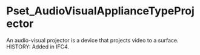 # Pset_AudioVisualApplianceTypeProjector

An audio-visual projector is a device that projects video to a surface.  HISTORY: Added in <!-- end of definition -->IFC4.
